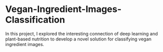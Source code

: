 # Vegan-Ingredient-Images-Classification
In this project, I explored the interesting connection of deep learning and plant-based nutrition to develop a novel solution for classifying vegan ingredient images.
